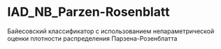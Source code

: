 # IAD_NB_Parzen-Rosenblatt
Байесовский классификатор с использованием непараметрической оценки плотности распределения Парзена-Розенблатта
